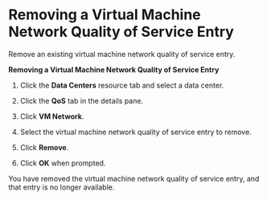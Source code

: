 # Removing a Virtual Machine Network Quality of Service Entry

Remove an existing virtual machine network quality of service entry.

**Removing a Virtual Machine Network Quality of Service Entry**

1. Click the **Data Centers** resource tab and select a data center.

2. Click the **QoS** tab in the details pane.

3. Click **VM Network**.

4. Select the virtual machine network quality of service entry to remove.

5. Click **Remove**.

6. Click **OK** when prompted.

You have removed the virtual machine network quality of service entry, and that entry is no longer available.

